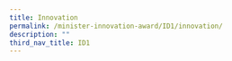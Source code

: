 ```yaml
---
title: Innovation
permalink: /minister-innovation-award/ID1/innovation/
description: ""
third_nav_title: ID1
---
```

